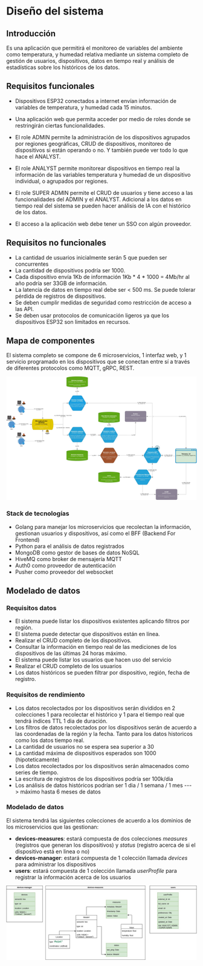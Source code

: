 # Diseño del sistema


## Introducción
Es una aplicación que permitirá el monitoreo de variables del ambiente como temperatura, y humedad relativa mediante un sistema completo de gestión de usuarios, dispositivos, datos en tiempo real y análisis de estadísticas sobre los históricos de los datos.

## Requisitos funcionales
* Dispositivos ESP32 conectados a internet envían información de variables de temperatura, y humedad cada 15 minutos.
* Una aplicación web que permita acceder por medio de roles donde se restringirán ciertas funcionalidades.
* El role ADMIN permite la administración de los dispositivos agrupados por regiones geográficas, CRUD de dispositivos,     monitoreo de dispositivos si están operando o no. Y también puede ver todo lo que hace el ANALYST.
* El role ANALYST permite monitorear dispositivos en tiempo real la información de las variables temperatura y humedad de un dispositivo individual, o agrupados por regiones.

* El role SUPER ADMIN permite el CRUD de usuarios y tiene acceso a las funcionalidades del ADMIN y el ANALYST.
Adicional a los datos en tiempo real del sistema se pueden hacer análisis de IA con el histórico de los datos.

* El acceso a la aplicación web debe tener un SSO con algún proveedor.

## Requisitos no funcionales
* La cantidad de usuarios inicialmente serán 5 que pueden ser concurrentes
* La cantidad de dispositivos podría ser 1000.
* Cada dispositivo envía 1Kb de información 1Kb * 4 * 1000 = 4Mb/hr al año podría ser 33GB de información.
* La latencia de datos en tiempo real debe ser < 500 ms.
Se puede tolerar pérdida de registros de dispositivos.
* Se deben cumplir medidas de seguridad como restricción de acceso a las API.
* Se deben usar protocolos de comunicación ligeros ya que los dispositivos ESP32 son limitados en recursos.


## Mapa de componentes
El sistema completo se compone de 6 microservicios, 1 interfaz web, y 1 servicio programado en los dispositivos que se conectan entre sí a través de diferentes protocolos como MQTT, gRPC, REST.

![](docs/images/Database-Contenedores-c4.jpg)

### Stack de tecnologías
- Golang para manejar los microservicios que recolectan la información, gestionan usuarios y dispositivos, así como el BFF (Backend For Frontend)
- Python para el análisis de datos registrados
- MongoDB como gestor de bases de datos NoSQL
- HiveMQ como broker de mensajería MQTT
- Auth0 como proveedor de autenticación
- Pusher como proveedor del websocket

## Modelado de datos

### Requisitos datos
- El sistema puede listar los dispositivos existentes aplicando filtros por región.
- El sistema puede detectar que dispositivos están en línea.
- Realizar el CRUD completo de los dispositivos.
- Consultar la información en tiempo real de las mediciones de los dispositivos de las últimas 24 horas máximo.
- El sistema puede listar los usuarios que hacen uso del servicio
- Realizar el CRUD completo de los usuarios
- Los datos históricos se pueden filtrar por dispositivo, región, fecha de registro.

### Requisitos de rendimiento
- Los datos recolectados por los dispositivos serán divididos en 2 colecciones 1 para recolectar el histórico y 1 para el tiempo real que tendrá índices TTL 1 dia de duración.
- Los filtros de datos recolectados por los dispositivos serán de acuerdo a las coordenadas de la región y la fecha. Tanto para los datos historicos como los datos tiempo real.
- La cantidad de usuarios no se espera sea superior a 30
- La cantidad máxima de dispositivos esperados son 1000 (hipoteticamente)
- Los datos recolectados por los dispositivos serán almacenados como series de tiempo.
- La escritura de registros de los dispositivos podría ser 100k/dia
- Los análisis de datos históricos podrían ser 1 dia / 1 semana / 1 mes ---> máximo hasta 6 meses de datos

### Modelado de datos
El sistema tendrá las siguientes colecciones de acuerdo a los dominios de los microservicios que las gestionan:

* **devices-measures**: estará compuesta de dos colecciones *measures* (registros que generan los dispositivos) y *status* (registro acerca de si el dispositivo está en linea o no)
* **devices-manager**: estará compuesta de 1 colección llamada *devices* para administrar los dispositivos
* **users**: estará compuesta de 1 colección llamada *userProfile* para registrar la información acerca de los usuarios

![](docs/images/Modelado.jpg)

